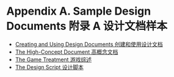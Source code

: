 # Appendix A. Sample Design Documents 附录 A 设计文档样本

* [Creating and Using Design Documents 创建和使用设计文档](creaing-and-using-design-documents.md)
* [The High-Concept Document 高概念文档](the-high-concept-document.md)
* [The Game Treatment 游戏综述](the-game-treatment.md)
* [The Design Script 设计脚本](the-design-script.md)